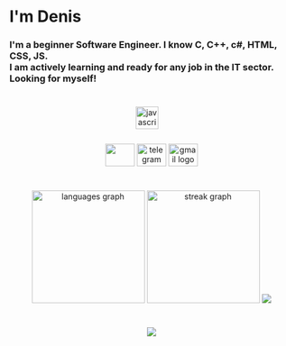 <h1 align="left">I'm Denis</h1>

###

<h3 align="left">I'm a beginner Software Engineer. I know C, C++, c#, HTML, CSS, JS.
<br>
I am actively learning and ready for any job in the IT sector. Looking for myself!</h3>

###

<br>

<div align="center">
  <img src="https://img.icons8.com/?size=100&id=PXTY4q2Sq2lG&format=png&color=000000" height="40" alt="javascript logo"  />
  <img width="12" />
</div>

###

<div align="center">
  <a href="https://www.linkedin.com/in/miroslav-pisaryk-953490261"><img src="https://raw.githubusercontent.com/maurodesouza/profile-readme-generator/master/src/assets/icons/social/linkedin/default.svg"  width="52" height="40"/></a>
 <a href="#"> <img src="https://raw.githubusercontent.com/maurodesouza/profile-readme-generator/master/src/assets/icons/social/telegram/default.svg" width="52" height="40" alt="telegram logo"/></a>
   <a href="mailto:nofckwithme@gmail.com">   <img src="https://raw.githubusercontent.com/maurodesouza/profile-readme-generator/master/src/assets/icons/social/gmail/default.svg" width="52" height="40" alt="gmail logo"  />
</a>

</div>

###

<br clear="both">

<div align="center">
  <img src="https://github-readme-stats.vercel.app/api/top-langs?username=CHIKOJgg&locale=en&hide_title=false&layout=compact&card_width=320&langs_count=6&theme=dark&hide_border=true&order=2" height="200" alt="languages graph"  />
  <img src="https://streak-stats.demolab.com?user=CHIKOJgg&locale=en&mode=daily&theme=dark&hide_border=true&border_radius=10&order=3" height="200" alt="streak graph"  />
  <picture>
  <source
    srcset="https://github-readme-stats.vercel.app/api?username=CHIKOJgg&show_icons=true&theme=dark"
    media="(prefers-color-scheme: dark)"
  />
  <source
    srcset="https://github-readme-stats.vercel.app/api?username=CHIKOJgg&show_icons=true"
    media="(prefers-color-scheme: light), (prefers-color-scheme: no-preference)"
  />
  <img src="https://github-readme-stats.vercel.app/api?username=CHIKOJgg&show_icons=true" />
</picture>
</div>

###

<br clear="both">

<div align="center">
  <img src="https://visitor-badge.laobi.icu/badge?page_id=CHIKOJgg.CHIKOJgg&right_color=black"  />
</div>

###